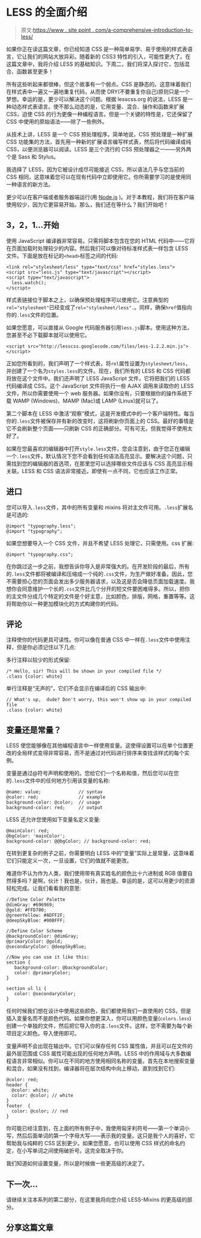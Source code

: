 # LESS 的全面介绍

> 原文:[https://www . site point . com/a-comprehensive-introduction-to-less/](https://www.sitepoint.com/a-comprehensive-introduction-to-less/)

如果你正在读这篇文章，你已经知道 CSS 是一种简单易学、易于使用的样式表语言，它让我们的网站大放异彩。随着新的 CSS3 特性的引入，可能性更大了。在这篇文章中，我将介绍 LESS 的基础知识。下周二，我们将深入探讨它，包括混合、函数甚至更多！

所有这些听起来都很棒，但这个故事有一个弱点。CSS 是静态的。这意味着我们在样式表中一遍又一遍地重复代码，从而使 DRY(不要重复你自己)原则只是一个梦想。幸运的是，更少可以解决这个问题。根据 lesscss.org 的说法，LESS 是一种动态样式表语言。使不那么动态的是，它用变量、混合、操作和函数来扩展 CSS，迫使 CSS 的行为更像一种编程语言。但是一个关键的特性是，它还保留了 CSS 中使用的原始语法——除了一些例外。

从技术上讲，LESS 是一个 CSS 预处理程序。简单地说，CSS 预处理是一种扩展 CSS 功能集的方法，首先用一种新的扩展语言编写样式表，然后将代码编译成纯 CSS，以便浏览器可以阅读。LESS 是三个流行的 CSS 预处理器之一——另外两个是 Sass 和 Stylus。

我选择了 LESS，因为它被设计成尽可能接近 CSS，所以语法几乎与您当前的 CSS 相同，这意味着您可以在现有代码中立即使用它。你所需要学习的是使用同一种语言的新方法。

更少可以在客户端或者服务器端运行(用 [Node.js](https://www.sitepoint.com/serving-static-files-with-node-js/) )。对于本教程，我们将在客户端使用较少，因为它更容易开始。那么，我们还在等什么？我们开始吧！

## 3，2，1…开始

使用 JavaScript 编译器非常容易。只需将脚本包含在您的 HTML 代码中——它将在页面加载时处理较少的内容。然后我们可以像对待标准样式表一样包含 LESS 文件。下面是放在标记的`<head>`标签之间的代码:

```
<link rel="stylesheet/less" type="text/css" href="styles.less">
<script src="less.js" type="text/javascript"></script>
<script type="text/javascript">
  less.watch();
</script>

```

样式表链接位于脚本之上，以确保预处理程序可以使用它。注意典型的`rel="stylesheet"`已经变成了`rel="stylesheet/less".`。同样，确保`href`值指向你的`.less`文件的位置。

如果您愿意，可以直接从 Google 代码服务器引用`less.js`脚本。使用这种方法，您甚至不必下载脚本就可以使用它。

```
<script src="http://lesscss.googlecode.com/files/less-1.2.2.min.js"></script>

```

正如您所看到的，我们声明了一个样式表，将`rel`属性设置为`stylesheet/less`，并创建了一个名为`styles.less`的文件。现在，我们所有的 LESS 和 CSS 代码都将放在这个文件中。我们还声明了 LESS JavaScript 文件，它将把我们的 LESS 代码编译成 CSS。这个 JavaScript 文件将执行一些 AJAX 调用来读取你的 LESS 文件，所以你需要使用一个 web 服务器。如果你没有，只要根据你的操作系统下载 WAMP (Windows)、MAMP (Mac)或 LAMP (Linux)就可以了。

第二个脚本在 LESS 中激活“观察”模式，这是开发模式中的一个客户端特性。每当你的`.less`文件被保存并有新的改变时，这将刷新你页面上的 CSS。最好的事情是它不会刷新整个页面——只刷新 CSS 的正确部分。可有可无，但我觉得不使用太好了。

如果在您最喜欢的编辑器中打开`style.less`文件，您会注意到，由于您正在编辑一个`.less`文件，默认情况下您不会看到任何语法高亮显示。要解决这个问题，只需找到您的编辑器的首选项，在那里您可以选择哪些文件应该与 CSS 高亮显示相关联。LESS 和 CSS 语法非常接近。即使有一点不同，它也应该工作正常。

## 进口

您可以导入`.less`文件，其中的所有变量和 mixins 将对主文件可用。`.less`扩展名是可选的:

```
@import "typography.less";
@import "typography";

```

如果您想要导入一个 CSS 文件，并且不希望 LESS 处理它，只需使用。css 扩展:

```
@import "typography.css";

```

在你跳过这一步之前，我想告诉你导入是非常强大的。在开发阶段的最后，所有的`.less`文件都将被编译和压缩成一个纯的`.css`文件，为生产做好准备。因此，您不需要担心您的页面会发出多少服务器请求，以及这是否会降低页面加载速度。我想你会同意维护一个长的`.css`文件比几个分开的短文件要困难得多。所以，把你的主文件分成几个特定的文件是个好主意，比如颜色，排版，网格，重置等等。这将帮助你以一种更加模块化的方式构建你的代码。

## 评论

注释使你的代码更具可读性。你可以像在普通 CSS 中一样在`.less`文件中使用注释，但是你必须记住以下几点:

多行注释以较少的形式保留:

```
/* Hello, sir! This will be shown in your compiled file */
.class {color: white}
```

单行注释是“无声的”，它们不会显示在编译后的 CSS 输出中:

```
// What's up,  dude? Don't worry, this won't show up in your compiled file
.class {color: white}
```

## 变量还是常量？

LESS 使您能够像在其他编程语言中一样使用变量。这使得设置可以在单个位置更改的全局样式变得非常容易，而不是通过对代码进行排序来查找该样式的每个实例。

变量是通过@符号声明和使用的。您给它们一个名称和值，然后您可以在您的`.less`文件中的任何地方引用该变量的名称:

```
@name: value;              // syntax
@color: red;               // example
background-color: @color;  // usage
background-color: red;     // output
```

LESS 还允许您使用如下变量名定义变量:

```
@mainColor: red;
@bgColor: 'mainColor';
background-color: @@bgColor; // background-color: red;
```

在转到更复杂的例子之前，你需要明白 LESS 中的“变量”实际上是常量，这意味着它们只能定义一次，一旦设置，它们的值就不能更改。

难道你不认为作为人类，我们使用带有真实姓名的颜色比十六进制或 RGB 值要自然得多吗？是啊，伙计！我也是，伙计，我也是。幸运的是，这可以用更少的资源轻松完成。让我们看看我的意思:

```
//Define Color Palette
@dimGray: #696969;
@gold: #FFD700;
@greenYellow: #ADFF2F;
@deepSkyBlue: #00BFFF;

//Define Color Scheme
@backgroundColor: @dimGray;
@primaryColor: @gold;
@secondaryColor: @deepSkyBlue;

//Now you can use it like this:
section {
   background-color: @backgroundColor;
   color: @primaryColor;
}

section ul li {
   color: @secondaryColor;
}
```

任何时候我们想在设计中使用这些颜色，我们都使用我们一直使用的 CSS，但是插入变量名而不是颜色代码。如果你想更深入，你可以用颜色变量(`colors.less`)创建一个单独的文件，然后把它导入你的主`.less`文件。这样，您不需要为每个新项目定义颜色。导入使用即可。

变量声明不会出现在输出中。它们可以保存任何 CSS 属性值，并且可以在文件的最外层范围或 CSS 属性可能出现的任何地方声明。LESS 中的作用域与大多数编程语言非常相似。你可以在不同的地方使用相同名称的变量。首先在本地搜索变量和混合，如果没有找到，编译器将在层次结构中向上移动，直到找到它们:

```
@color: red;
header {
  @color: white;
  color: @color; // white
}
footer  {
  color: @color; // red
}
```

你可能已经注意到，在上面的所有例子中，我使用匈牙利符号——第一个单词小写，然后后面单词的第一个字母大写——表示我的变量。这只是我个人的喜好，它帮助我与纯粹的 CSS 区别更少。如果您愿意，也可以使用 CSS 样式的命名约定，在小写单词之间使用破折号。这完全取决于你。

我们知道如何设置变量，所以是时候做一些更高级的决定了。

## 下一次…

请继续关注本系列的第二部分，在这里我将向您介绍 LESS-Mixins 的更高级的部分。

## 分享这篇文章